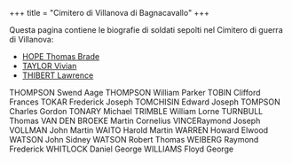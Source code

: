 +++
title = "Cimitero di Villanova di Bagnacavallo"
+++

Questa pagina contiene le biografie di soldati sepolti nel Cimitero di guerra di Villanova:

- [HOPE Thomas Brade](/research/brade_hope/)
- [TAYLOR Vivian](/cemeteries/soldiers/TAYLOR_Vivian/)
- [THIBERT Lawrence](/cemeteries/soldiers/THIBERT_Lawrence/)

THOMPSON Swend Aage
THOMPSON William Parker
TOBIN Clifford Frances
TOKAR Frederick Joseph
TOMCHISIN Edward Joseph
TOMPSON Charles Gordon
TONARY Michael
TRIMBLE William Lorne
TURNBULL Thomas
VAN DEN BROEKE Martin Cornelius
VINCERaymond Joseph
VOLLMAN John Martin
WAITO Harold Martin
WARREN Howard Elwood
WATSON John Sidney
WATSON Robert Thomas
WEIBERG Raymond Frederick
WHITLOCK Daniel George
WILLIAMS Floyd George

